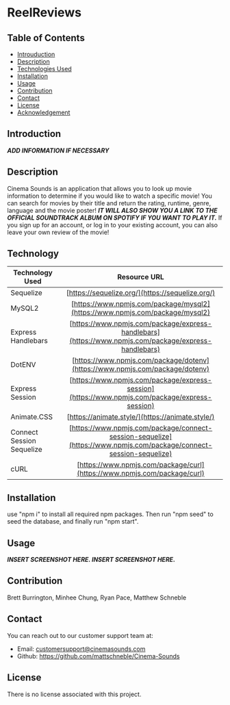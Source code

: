 # ReelReviews

## Table of Contents

* [Introuduction](#introduction)
* [Description](#description)
* [Technologies Used](#technologiesused)
* [Installation](#installation)
* [Usage](#usage)
* [Contribution](#contribution)
* [Contact](#contact)
* [License](#license)
* [Acknowledgement](#acknowledgement)

## Introduction
***ADD INFORMATION IF NECESSARY***

## Description
Cinema Sounds is an application that allows you to look up movie information to determine if you would like to watch a specific movie! You can search for movies by their title and return the rating, runtime, genre, language and the movie poster! ***IT WILL ALSO SHOW YOU A LINK TO THE OFFICIAL SOUNDTRACK ALBUM ON SPOTIFY IF YOU WANT TO PLAY IT.*** If you sign up for an account, or log in to your existing account, you can also leave your own review of the movie! 

## Technology
| Technology Used        | Resource URL         |
| ---------------------- | :-------------------:|
| Sequelize | [https://sequelize.org/](https://sequelize.org/) |
| MySQL2 | [https://www.npmjs.com/package/mysql2](https://www.npmjs.com/package/mysql2) |
| Express Handlebars | [https://www.npmjs.com/package/express-handlebars](https://www.npmjs.com/package/express-handlebars) |
| DotENV | [https://www.npmjs.com/package/dotenv](https://www.npmjs.com/package/dotenv) |
| Express Session | [https://www.npmjs.com/package/express-session](https://www.npmjs.com/package/express-session) |
| Animate.CSS | [https://animate.style/](https://animate.style/) |
| Connect Session Sequelize | [https://www.npmjs.com/package/connect-session-sequelize](https://www.npmjs.com/package/connect-session-sequelize) |
| cURL | [https://www.npmjs.com/package/curl](https://www.npmjs.com/package/curl) |

## Installation
use "npm i" to install all required npm packages. Then run "npm seed" to seed the database, and finally run "npm start".

## Usage
***INSERT SCREENSHOT HERE. INSERT SCREENSHOT HERE.***

## Contribution
Brett Burrington, Minhee Chung, Ryan Pace, Matthew Schneble

## Contact
You can reach out to our customer support team at:
 - Email: customersupport@cinemasounds.com
 - Github: https://github.com/mattschneble/Cinema-Sounds

## License
There is no license associated with this project. 
